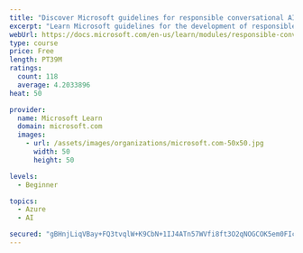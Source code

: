 ```yaml
---
title: "Discover Microsoft guidelines for responsible conversational AI development"
excerpt: "Learn Microsoft guidelines for the development of responsible conversational AI, such as chat bots and voice-controlled systems."
webUrl: https://docs.microsoft.com/en-us/learn/modules/responsible-conversational-ai/
type: course
price: Free
length: PT39M
ratings:
  count: 118
  average: 4.2033896
heat: 50

provider:
  name: Microsoft Learn
  domain: microsoft.com
  images:
    - url: /assets/images/organizations/microsoft.com-50x50.jpg
      width: 50
      height: 50

levels:
  - Beginner

topics:
  - Azure
  - AI

secured: "gBHnjLiqVBay+FQ3tvqlW+K9CbN+1IJ4ATn57WVfi8ft3O2qNOGCOK5em0FIc3Zk9byUjuV1b2aMJ+AH5AeROAAwFvX0R0QyvJJSpUgPROoW3mktAb4YyssaeZmwxNTBHpOwQpafcM3a5RBTQiy6NkeapmfL83FgKBy4XLRkWhaAcWKe3gWOElIYDCh/S9z7m/8irggVVwbevAJuoj4a6CLsfH4Eras70rblg3DLAoObOUaDZmKB14cM2pJc7rCVmLk4I2Z4TR9hYGU/G4ZFrXsLmwZY+Og+B3gTNv6626Y+RrHU2Y43j5pmHESlpMm1JtNLdOAuysIlrnzb/q6+ZdW6sJ02V83qg9wVeQvrz1UjIUumr/TJ6I5BMTIRCDv8u6D7LZp5yNESfaD8J+EsvBMFp1LS9n1gz7rfQy0n/6Q=;nfvez1ZFOVfEclXdvKYELQ=="
---
```


